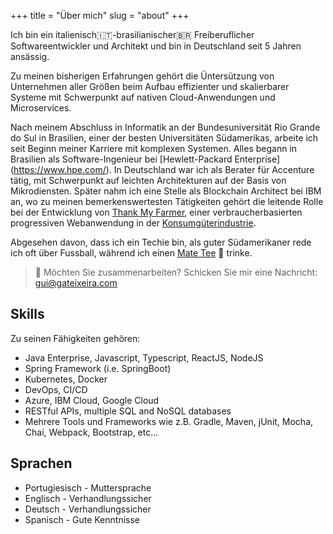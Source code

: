+++
title = "Über mich"
slug = "about"
+++

Ich bin ein italienisch:it:-brasilianischer:brazil: Freiberuflicher Softwareentwickler und Architekt und bin in Deutschland seit 5 Jahren ansässig. 

Zu meinen bisherigen Erfahrungen gehört die Üntersützung von Unternehmen aller Größen beim Aufbau effizienter und skalierbarer Systeme mit Schwerpunkt auf nativen Cloud-Anwendungen und Microservices.

Nach meinem Abschluss in Informatik an der Bundesuniversität Rio Grande do Sul in Brasilien, einer der besten Universitäten Südamerikas, arbeite ich seit Beginn meiner Karriere mit komplexen Systemen. Alles begann in Brasilien als Software-Ingenieur bei [Hewlett-Packard Enterprise] (https://www.hpe.com/). In Deutschland war ich als Berater für Accenture tätig, mit Schwerpunkt auf leichten Architekturen auf der Basis von Mikrodiensten. Später nahm ich eine Stelle als Blockchain Architect bei IBM an, wo zu meinen bemerkenswertesten Tätigkeiten gehört die leitende Rolle bei der Entwicklung von [Thank My Farmer](https://www.thankmyfarmer.com), einer verbraucherbasierten progressiven Webanwendung in der [Konsumgüterindustrie](https://www.ibm.com/thought-leadership/coffee/).

Abgesehen davon, dass ich ein Techie bin, als guter Südamerikaner rede ich oft über Fussball, während ich einen [Mate Tee](https://de.wikipedia.org/wiki/Mate-Tee) :mate: trinke.


> :email: Möchten Sie zusammenarbeiten? Schicken Sie mir eine Nachricht:
gui@gateixeira.com

## Skills

Zu seinen Fähigkeiten gehören:

* Java Enterprise, Javascript, Typescript, ReactJS, NodeJS
* Spring Framework (i.e. SpringBoot)
* Kubernetes, Docker
* DevOps, CI/CD
* Azure, IBM Cloud, Google Cloud
* RESTful APIs, multiple SQL and NoSQL databases
* Mehrere Tools und Frameworks wie z.B. Gradle, Maven, jUnit, Mocha, Chai, Webpack, Bootstrap, etc...

## Sprachen

* Portugiesisch - Muttersprache
* Englisch - Verhandlungssicher
* Deutsch - Verhandlungssicher
* Spanisch - Gute Kenntnisse
